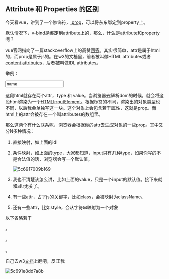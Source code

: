 ## Attribute 和 Properties 的区别

今天看vue，讲到了一个修饰符，[.prop](https://cn.vuejs.org/v2/api/index.html)，可以将东东绑定到property上。

默认情况下，v-bind是绑定到attribute上的，那么，什么是attribute和property呢？



vue官网指向了一篇stackoverflow上的高赞[回答](https://stackoverflow.com/questions/6003819/what-is-the-difference-between-properties-and-attributes-in-html#answer-6004028)。其实很简单，attr是属于html的，而prop是属于js的。在w3的文档里，前者被叫做HTML attributes或者[content attributes](https://www.w3.org/TR/html5/dom.html#content-attributes)，后者被叫做IDL attributes。

举例：

<input id="test" type="testType" value="name">

这段html就存在两个attr，type 和 value。当浏览器去解析dom的时候，就会将这段html渲染为一个[HTMLInputElement](https://developer.mozilla.org/en-US/docs/Web/API/HTMLInputElement)。根据标签的不同，渲染出的对象类型也不同，以后我会单独写这一块。这个对象上会包含若干属性，这就是prop。而html上的attr会被存在一个叫attributes的数组里。

那么这两个有什么联系呢，浏览器会根据你的attr去生成对象的一些prop。其中又分N多种情况：

1. 直接映射，如上面的id

2. 条件映射，如上面的type，大家都知道，input只有几种type，如果你写的不是合法值的话，浏览器会写一个默认值。

   ![5c6917009b169](https://i.loli.net/2019/02/17/5c6917009b169.png)

3. 我也不清楚该怎么讲，比如上面的value，只是一个input的默认值。接下来就和attr无关了。

4. 有一些attr，占了js的关键字，比如class，会被映射为className。

5. 还有一些attr，比如style，会从字符串映射为一个对象

以下省略若干

。

。

。

自己去w3[文档](https://www.w3.org/TR/html5/infrastructure.html#common-dom-interfaces)上翻吧，反正我

![5c691e8dd7a8b](https://i.loli.net/2019/02/17/5c691e8dd7a8b.jpg)
